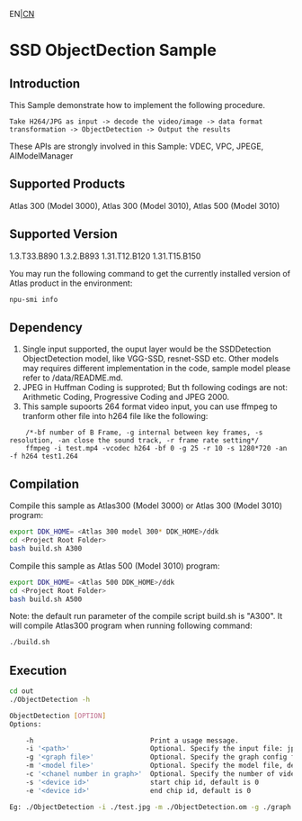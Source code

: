 EN|[CN](README.zh.md)

# SSD ObjectDection Sample


## Introduction

This Sample demonstrate how to implement the following procedure.

    Take H264/JPG as input -> decode the video/image -> data format transformation -> ObjectDetection -> Output the results

These APIs are strongly involved in this Sample: VDEC, VPC, JPEGE, AIModelManager

## Supported Products

Atlas 300 (Model 3000), Atlas 300 (Model 3010), Atlas 500 (Model 3010)

## Supported Version

1.3.T33.B890 1.3.2.B893 1.31.T12.B120 1.31.T15.B150

You may run the following command to get the currently installed version of Atlas product in the environment:
```bash
npu-smi info
```

## Dependency

1. Single input supported, the ouput layer would be the SSDDetection ObjectDetection model, like VGG-SSD, resnet-SSD etc. Other models may requires different implementation in the code, sample model please refer to <Project Root Folder>/data/README.md.
2. JPEG in Huffman Coding is supproted; But th following codings are not: Arithmetic Coding, Progressive Coding and JPEG 2000.
3. This sample supoorts 264 format video input, you can use ffmpeg to tranform other file into h264 file like the following:
```
    /*-bf number of B Frame, -g internal between key frames, -s resolution, -an close the sound track, -r frame rate setting*/
    ffmpeg -i test.mp4 -vcodec h264 -bf 0 -g 25 -r 10 -s 1280*720 -an -f h264 test1.264
```

## Compilation

Compile this sample as Atlas300 (Model 3000) or Atlas 300 (Model 3010) program:
```bash
export DDK_HOME= <Atlas 300 model 300* DDK_HOME>/ddk
cd <Project Root Folder>
bash build.sh A300
```

Compile this sample as Atlas 500 (Model 3010) program:
```bash
export DDK_HOME= <Atlas 500 DDK_HOME>/ddk
cd <Project Root Folder>
bash build.sh A500
```

Note: the default run parameter of the compile script build.sh is "A300". It will compile Atlas300 program when running following command:
```bash
./build.sh
```

## Execution

```bash
cd out
./ObjectDetection -h

ObjectDetection [OPTION]
Options:

    -h                             Print a usage message.
    -i '<path>'                    Optional. Specify the input file: jpg iamge or H264 Video, default: test.jpeg
    -g '<graph file>'              Optional. Specify the graph config file, default: graph.config
    -m '<model file>'              Optional. Specify the model file, default: load from graph.config
    -c '<chanel number in graph>'  Optional. Specify the number of video channle in one graph, range [1, 4], default: 1
    -s '<device id>'               start chip id, default is 0
    -e '<device id>'               end chip id, default is 0

Eg: ./ObjectDetection -i ./test.jpg -m ./ObjectDetection.om -g ./graph.config -s 0 -e 1

```


 
